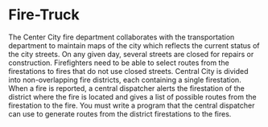 # Fire-Truck
The Center City fire department collaborates with the transportation department to maintain maps of the city which reflects the current status of the city streets. On any given day, several streets are closed for repairs or construction. Firefighters need to be able to select routes from the firestations to fires that do not use closed streets. Central City is divided into non-overlapping fire districts, each containing a single firestation.  When a fire is reported, a central dispatcher alerts the firestation of the district where the fire is located and gives a list of possible routes from the firestation to the fire. You must write a program that the central dispatcher can use to generate routes from the district firestations to the fires.
